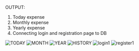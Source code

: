 OUTPUT:<br/>
1. Today expense<br/>
2. Monthly expense<br/>
3. Yearly expense<br/>
4. Connecting login and registration page to DB<br/>


![TODAY](https://user-images.githubusercontent.com/101400227/202506827-2f4d0955-6ec8-4d2f-96b6-290b1baa6c1d.png)
![MONTH](https://user-images.githubusercontent.com/101400227/202506838-3344cbde-2a8c-4b19-96df-9f48df5d4b05.png)
![YEAR](https://user-images.githubusercontent.com/101400227/202506851-891bbfb2-084d-4205-967b-8b6bb3bce072.png)
![HISTORY](https://user-images.githubusercontent.com/101400227/202506822-4d7a8045-ab6a-4eda-9a36-e647ef6c22c8.png)
![login1](https://user-images.githubusercontent.com/101400227/202506990-54713f75-d73f-457d-abd1-9f25c42b56f7.png)
![register1](https://user-images.githubusercontent.com/101400227/202507010-4b6c3115-2745-4cab-b271-26bea2b74797.png)
